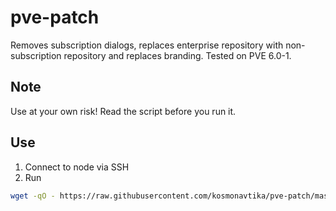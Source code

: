 # pve-patch

Removes subscription dialogs, replaces enterprise repository with non-subscription repository and replaces branding. Tested on PVE 6.0-1.

## Note

Use at your own risk! Read the script before you run it. 

## Use

1. Connect to node via SSH
2. Run

```bash
wget -qO - https://raw.githubusercontent.com/kosmonavtika/pve-patch/master/patch.sh | bash
```
